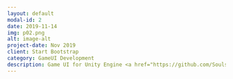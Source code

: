 ```yaml
---
layout: default
modal-id: 2
date: 2019-11-14
img: p02.png
alt: image-alt
project-date: Nov 2019
client: Start Bootstrap
category: GameUI Development
description: Game UI for Unity Engine <a href="https://github.com/Soulside44/UnityCalendar">Github</a>
---
```

